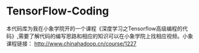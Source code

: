 # TensorFlow-Coding

本代码库为我在小象学院开的一个课程《深度学习之Tensorflow高级编程的代码》,需要了解代码的编写思路和相应的知识可以在小象学院上找相应视频。小象课程链接：
http://www.chinahadoop.cn/course/1227
